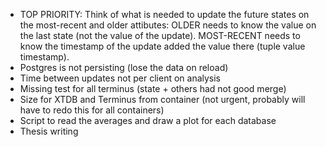 - TOP PRIORITY: Think of what is needed to update the future states on the most-recent and older attibutes: OLDER needs to know the value on the last state (not the value of the update). MOST-RECENT needs to know the timestamp of the update added the value there (tuple value timestamp).
- Postgres is not persisting (lose the data on reload)
- Time between updates not per client on analysis
- Missing test for all terminus (state + others had not good merge)
- Size for XTDB and Terminus from container (not urgent, probably will have to redo this for all containers)
- Script to read the averages and draw a plot for each database
- Thesis writing